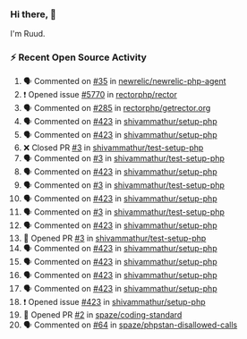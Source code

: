 ### Hi there, 👋

I'm Ruud.
 
### :zap: Recent Open Source Activity

<!--START_SECTION:activity-->
1. 🗣 Commented on [#35](https://github.com/newrelic/newrelic-php-agent/issues/35) in [newrelic/newrelic-php-agent](https://github.com/newrelic/newrelic-php-agent)
2. ❗️ Opened issue [#5770](https://github.com/rectorphp/rector/issues/5770) in [rectorphp/rector](https://github.com/rectorphp/rector)
3. 🗣 Commented on [#285](https://github.com/rectorphp/getrector.org/issues/285) in [rectorphp/getrector.org](https://github.com/rectorphp/getrector.org)
4. 🗣 Commented on [#423](https://github.com/shivammathur/setup-php/issues/423) in [shivammathur/setup-php](https://github.com/shivammathur/setup-php)
5. 🗣 Commented on [#423](https://github.com/shivammathur/setup-php/issues/423) in [shivammathur/setup-php](https://github.com/shivammathur/setup-php)
6. ❌ Closed PR [#3](https://github.com/shivammathur/test-setup-php/pull/3) in [shivammathur/test-setup-php](https://github.com/shivammathur/test-setup-php)
7. 🗣 Commented on [#3](https://github.com/shivammathur/test-setup-php/issues/3) in [shivammathur/test-setup-php](https://github.com/shivammathur/test-setup-php)
8. 🗣 Commented on [#423](https://github.com/shivammathur/setup-php/issues/423) in [shivammathur/setup-php](https://github.com/shivammathur/setup-php)
9. 🗣 Commented on [#3](https://github.com/shivammathur/test-setup-php/issues/3) in [shivammathur/test-setup-php](https://github.com/shivammathur/test-setup-php)
10. 🗣 Commented on [#423](https://github.com/shivammathur/setup-php/issues/423) in [shivammathur/setup-php](https://github.com/shivammathur/setup-php)
11. 🗣 Commented on [#3](https://github.com/shivammathur/test-setup-php/issues/3) in [shivammathur/test-setup-php](https://github.com/shivammathur/test-setup-php)
12. 🗣 Commented on [#423](https://github.com/shivammathur/setup-php/issues/423) in [shivammathur/setup-php](https://github.com/shivammathur/setup-php)
13. 💪 Opened PR [#3](https://github.com/shivammathur/test-setup-php/pull/3) in [shivammathur/test-setup-php](https://github.com/shivammathur/test-setup-php)
14. 🗣 Commented on [#423](https://github.com/shivammathur/setup-php/issues/423) in [shivammathur/setup-php](https://github.com/shivammathur/setup-php)
15. 🗣 Commented on [#423](https://github.com/shivammathur/setup-php/issues/423) in [shivammathur/setup-php](https://github.com/shivammathur/setup-php)
16. 🗣 Commented on [#423](https://github.com/shivammathur/setup-php/issues/423) in [shivammathur/setup-php](https://github.com/shivammathur/setup-php)
17. 🗣 Commented on [#423](https://github.com/shivammathur/setup-php/issues/423) in [shivammathur/setup-php](https://github.com/shivammathur/setup-php)
18. ❗️ Opened issue [#423](https://github.com/shivammathur/setup-php/issues/423) in [shivammathur/setup-php](https://github.com/shivammathur/setup-php)
19. 💪 Opened PR [#2](https://github.com/spaze/coding-standard/pull/2) in [spaze/coding-standard](https://github.com/spaze/coding-standard)
20. 🗣 Commented on [#64](https://github.com/spaze/phpstan-disallowed-calls/issues/64) in [spaze/phpstan-disallowed-calls](https://github.com/spaze/phpstan-disallowed-calls)
<!--END_SECTION:activity-->

